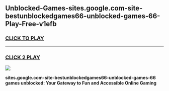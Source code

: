 
## Unblocked-Games-sites.google.com-site-bestunblockedgames66-unblocked-games-66-Play-Free-v1efb
<h3>
<a href="https://premium76.site?title=sites.google.com-site-bestunblockedgames66-unblocked-games-66&ref=10A">CLICK TO PLAY</a></h3>
<hr>

<h3>
<a href="https://premium76.site?title=sites.google.com-site-bestunblockedgames66-unblocked-games-66&ref=10A">CLICK 2 PLAY</a>
  
</h3>

<a href="https://premium76.site?title=sites.google.com-site-bestunblockedgames66-unblocked-games-66&ref=10A"><img src="https://clearcache.store/games.png"></a>


**sites.google.com-site-bestunblockedgames66-unblocked-games-66 games unblocked: Your Gateway to Fun and Accessible Online Gaming**
